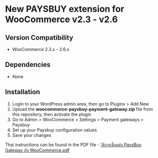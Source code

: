 # New PAYSBUY extension for WooCommerce v2.3 - v2.6

## Version Compatibility
- WooCommerce 2.3.x - 2.6.x

## Dependencies
- None

## Installation

1. Login to your WordPress admin area, then go to Plugins > Add New
1. Upload the **woocommerce-paysbuy-payment-gateway.zip** file from this repository, then activate the plugin
1. Go to Admin > WooCommerce > Settings > Payment gateways > Paysbuy
1. Set up your Paysbuy configuration values
1. Save your changes

Thai instructions can be found in the PDF file - [วิธีการเชื่อมต่อ PaysBuy Gateway กับ WooCommerce.pdf](https://bitbucket.org/psb_gateway/psb-woocommerce2.3/raw/b0fd3684202276f8f64df7fe593f639a7394b119/%E0%B8%A7%E0%B8%B4%E0%B8%98%E0%B8%B5%E0%B8%81%E0%B8%B2%E0%B8%A3%E0%B9%80%E0%B8%8A%E0%B8%B7%E0%B9%88%E0%B8%AD%E0%B8%A1%E0%B8%95%E0%B9%88%E0%B8%AD%20PaysBuy%20Gateway%20%E0%B8%81%E0%B8%B1%E0%B8%9A%20WooCommerce.pdf)